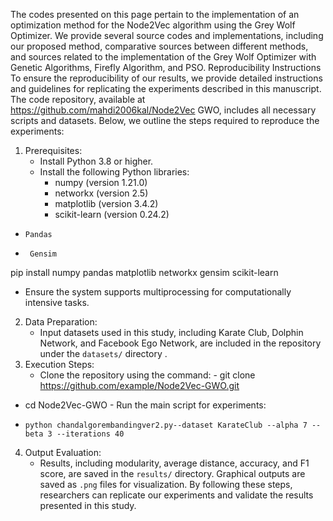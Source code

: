 The codes presented on this page pertain to the implementation of an optimization method for the Node2Vec algorithm using the Grey Wolf Optimizer.
We provide several source codes and implementations, including our proposed method, comparative sources between different methods, and sources related to the implementation of the Grey Wolf Optimizer with Genetic Algorithms, Firefly Algorithm, and PSO.
Reproducibility Instructions
To ensure the reproducibility of our results, we provide detailed instructions and guidelines for replicating the experiments described in this manuscript. The code repository, available at https://github.com/mahdi2006kal/Node2Vec GWO, includes all necessary scripts and datasets. Below, we outline the steps required to reproduce the experiments:
1. Prerequisites:
   - Install Python 3.8 or higher.
   - Install the following Python libraries:
     - numpy (version 1.21.0)
     - networkx (version 2.5)
     - matplotlib (version 3.4.2)
     - scikit-learn (version 0.24.2)
-     Pandas   
-      Gensim 

pip install numpy pandas matplotlib networkx gensim scikit-learn
   - Ensure the system supports multiprocessing for computationally intensive tasks.
2. Data Preparation:
   - Input datasets used in this study, including Karate Club, Dolphin Network, and Facebook Ego Network, are included in the repository under the `datasets/` directory .
3. Execution Steps:
   - Clone the repository using the command:
          - git clone https://github.com/example/Node2Vec-GWO.git
- cd Node2Vec-GWO
      - Run the main script for experiments:
 -     python chandalgorembandingver2.py--dataset KarateClub --alpha 7 --beta 3 --iterations 40
4. Output Evaluation:
   - Results, including modularity, average distance, accuracy, and F1 score, are saved in the `results/` directory. Graphical outputs are saved as `.png` files for visualization.
By following these steps, researchers can replicate our experiments and validate the results presented in this study.

